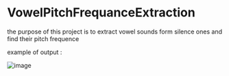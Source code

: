 # VowelPitchFrequanceExtraction

the purpose of this project is to extract vowel sounds form silence ones and find their pitch frequence

example of output : 

![image](https://user-images.githubusercontent.com/52949602/100338223-92b4a900-2fed-11eb-85aa-e8a99bb1055e.png)
